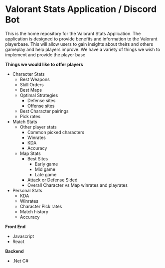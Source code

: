 # Valorant Stats Application / Discord Bot
This is the home repository for the Valorant Stats Application. The application is designed to provide benefits and information to the Valorant playerbase. This will allow users to gain insights about theirs and others gameplay and help players improve. We have a variety of things we wish to implement and provide the player base

**Things we would like to offer players**
* Character Stats
    * Best Weapons
    * Skill Orders
    * Best Maps
    * Optimal Strategies
        * Defense sites 
        * Offense sites
    * Best Character pairings
    * Pick rates
* Match Stats
    * Other player stats
        * Common picked characters
        * Winrates
        * KDA
        * Accuracy
    * Map Stats
        * Best Sites
            * Early game
            * Mid game
            * Late game
        * Attack or Defense Sided
        * Overall Character vs Map winrates and playrates
* Personal Stats
    * KDA
    * Winrates
    * Character Pick rates
    * Match history
    * Accuracy

**Front End**
- Javascript 
- React

**Backend**
- .Net C#
